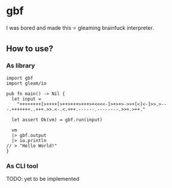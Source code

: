 # gbf

I was bored and made this :star: gleaming brainfuck interpreter.

## How to use?
### As library
```gleam
import gbf
import gleam/io

pub fn main() -> Nil {
  let input =
    "++++++++[>++++[>++>+++>+++>+<<<<-]>+>+>->>+[<]<-]>>.>---.+++++++..+++.>>.<-.<.+++.------.--------.>>+.>++."

  let assert Ok(vm) = gbf.run(input)

  vm
  |> gbf.output
  |> io.println
// > "Hello World!"
}
```

### As CLI tool

TODO: yet to be implemented

